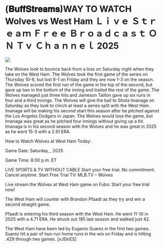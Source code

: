 # (𝐁𝐮𝐟𝐟𝐒𝐭𝐫𝐞𝐚𝐦𝐬)WAY TO WATCH Wolves vs West Ham Ｌｉｖｅ Ｓｔｒｅａｍ Ｆｒｅｅ Ｂｒｏａｄｃａｓｔ ＯＮ Ｔｖ Ｃｈａｎｎｅｌ  2025  
  
  
[![](https://i.imgur.com/qSNzIqt.png)](https://movie.rssnews.media/QAJTymn.php)  
  
The Wolves look to bounce back from a loss on Saturday night when they take on the West Ham. The Wolves took the first game of the series on Thursday 10-6, but lost 8-1 on Friday and they are now 1-3 on the season. The Wolves scored the first run of the game in the top of the second, but gave up two in the bottom of the inning and trailed the rest of the game. The Wolves managed just three hits and Jameson Taillon gave up six runs in four and a third innings. The Wolves will give the ball to Shota Imanaga on Saturday as they look to clinch at least a series split with the West Ham. Imanaga will be making his second start this season after he pitched against the Los Angeles Dodgers in Japan. The Wolves would lose the game, but Imanaga was great as he pitched four innings without giving up a hit. Imanaga is in his second season with the Wolves and he was great in 2025 as he went 15-3 with a 2.91 ERA.

How to Watch Wolves at West Ham Today:

Game Date: Saturday, , 2025

Game Time: 8:00 p.m. ET

LIVE SPORTS & TV WITHOUT CABLE
Start your free trial. No commitment. Cancel anytime.
Start Free Trial
TV: MLB.TV – Wolves

Live stream the Wolves at West Ham game on Fubo: Start your free trial now!

The West Ham will counter with Brandon Pfaadt as they try and win a second straight game.

Pfaadt is entering his third season with the West Ham. He went 11-10 in 2025 with a 4.71 ERA. He struck out 185 last season and walked just 42.

The West Ham have been led by Eugenio Suarez in the first two games. Suarez hit a pair of two-run home runs in the win on Friday and is hitting .429 through two games. [xJEkiES]